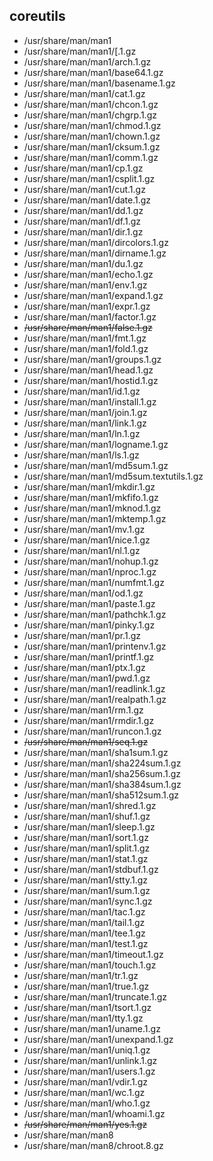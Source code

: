 ## coreutils
- /usr/share/man/man1
- /usr/share/man/man1/[.1.gz
- /usr/share/man/man1/arch.1.gz
- /usr/share/man/man1/base64.1.gz
- /usr/share/man/man1/basename.1.gz
- /usr/share/man/man1/cat.1.gz
- /usr/share/man/man1/chcon.1.gz
- /usr/share/man/man1/chgrp.1.gz
- /usr/share/man/man1/chmod.1.gz
- /usr/share/man/man1/chown.1.gz
- /usr/share/man/man1/cksum.1.gz
- /usr/share/man/man1/comm.1.gz
- /usr/share/man/man1/cp.1.gz
- /usr/share/man/man1/csplit.1.gz
- /usr/share/man/man1/cut.1.gz
- /usr/share/man/man1/date.1.gz
- /usr/share/man/man1/dd.1.gz
- /usr/share/man/man1/df.1.gz
- /usr/share/man/man1/dir.1.gz
- /usr/share/man/man1/dircolors.1.gz
- /usr/share/man/man1/dirname.1.gz
- /usr/share/man/man1/du.1.gz
- /usr/share/man/man1/echo.1.gz
- /usr/share/man/man1/env.1.gz
- /usr/share/man/man1/expand.1.gz
- /usr/share/man/man1/expr.1.gz
- /usr/share/man/man1/factor.1.gz
- ~~/usr/share/man/man1/false.1.gz~~
- /usr/share/man/man1/fmt.1.gz
- /usr/share/man/man1/fold.1.gz
- /usr/share/man/man1/groups.1.gz
- /usr/share/man/man1/head.1.gz
- /usr/share/man/man1/hostid.1.gz
- /usr/share/man/man1/id.1.gz
- /usr/share/man/man1/install.1.gz
- /usr/share/man/man1/join.1.gz
- /usr/share/man/man1/link.1.gz
- /usr/share/man/man1/ln.1.gz
- /usr/share/man/man1/logname.1.gz
- /usr/share/man/man1/ls.1.gz
- /usr/share/man/man1/md5sum.1.gz
- /usr/share/man/man1/md5sum.textutils.1.gz
- /usr/share/man/man1/mkdir.1.gz
- /usr/share/man/man1/mkfifo.1.gz
- /usr/share/man/man1/mknod.1.gz
- /usr/share/man/man1/mktemp.1.gz
- /usr/share/man/man1/mv.1.gz
- /usr/share/man/man1/nice.1.gz
- /usr/share/man/man1/nl.1.gz
- /usr/share/man/man1/nohup.1.gz
- /usr/share/man/man1/nproc.1.gz
- /usr/share/man/man1/numfmt.1.gz
- /usr/share/man/man1/od.1.gz
- /usr/share/man/man1/paste.1.gz
- /usr/share/man/man1/pathchk.1.gz
- /usr/share/man/man1/pinky.1.gz
- /usr/share/man/man1/pr.1.gz
- /usr/share/man/man1/printenv.1.gz
- /usr/share/man/man1/printf.1.gz
- /usr/share/man/man1/ptx.1.gz
- /usr/share/man/man1/pwd.1.gz
- /usr/share/man/man1/readlink.1.gz
- /usr/share/man/man1/realpath.1.gz
- /usr/share/man/man1/rm.1.gz
- /usr/share/man/man1/rmdir.1.gz
- /usr/share/man/man1/runcon.1.gz
- ~~/usr/share/man/man1/seq.1.gz~~
- /usr/share/man/man1/sha1sum.1.gz
- /usr/share/man/man1/sha224sum.1.gz
- /usr/share/man/man1/sha256sum.1.gz
- /usr/share/man/man1/sha384sum.1.gz
- /usr/share/man/man1/sha512sum.1.gz
- /usr/share/man/man1/shred.1.gz
- /usr/share/man/man1/shuf.1.gz
- /usr/share/man/man1/sleep.1.gz
- /usr/share/man/man1/sort.1.gz
- /usr/share/man/man1/split.1.gz
- /usr/share/man/man1/stat.1.gz
- /usr/share/man/man1/stdbuf.1.gz
- /usr/share/man/man1/stty.1.gz
- /usr/share/man/man1/sum.1.gz
- /usr/share/man/man1/sync.1.gz
- /usr/share/man/man1/tac.1.gz
- /usr/share/man/man1/tail.1.gz
- /usr/share/man/man1/tee.1.gz
- /usr/share/man/man1/test.1.gz
- /usr/share/man/man1/timeout.1.gz
- /usr/share/man/man1/touch.1.gz
- /usr/share/man/man1/tr.1.gz
- /usr/share/man/man1/true.1.gz
- /usr/share/man/man1/truncate.1.gz
- /usr/share/man/man1/tsort.1.gz
- /usr/share/man/man1/tty.1.gz
- /usr/share/man/man1/uname.1.gz
- /usr/share/man/man1/unexpand.1.gz
- /usr/share/man/man1/uniq.1.gz
- /usr/share/man/man1/unlink.1.gz
- /usr/share/man/man1/users.1.gz
- /usr/share/man/man1/vdir.1.gz
- /usr/share/man/man1/wc.1.gz
- /usr/share/man/man1/who.1.gz
- /usr/share/man/man1/whoami.1.gz
- ~~/usr/share/man/man1/yes.1.gz~~
- /usr/share/man/man8
- /usr/share/man/man8/chroot.8.gz
